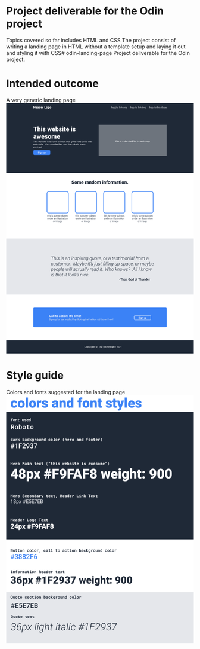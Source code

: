 # Project deliverable for the Odin project

Topics covered so far includes HTML and CSS
The project consist of writing a landing page in HTML  without a template setup 
and laying it out and styling it with CSS# odin-landing-page
Project deliverable for the Odin project. 

# Intended outcome

A very generic landing page
 ![alt text](img/01.png)

# Style guide
Colors and fonts suggested for the landing page
![alt text](img/colors-and-font.png)



